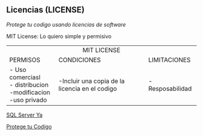 ## Licencias (LICENSE)

_Protege tu codigo usando licencias de software_


MIT License: Lo quiero simple y permisivo

<table>
<tr>
	<tr>
		<td colspan="3" align="center">MIT LICENSE</td>
	</tr>
	<td>PERMISOS</td>
	<td>CONDICIONES</td>
	<td>LIMITACIONES</td>
</tr>

<tr>
	<td>- Uso comerciasl<br> 
		- distribucion<br> 
		 -modificacion<br> 
		 -uso privado</td>
	<td> -Incluir una copia de la licencia en el codigo</td>
	<td> -Resposabilidad</td>
</tr>
</table>




 <td> <a href="https://www.tutorialesprogramacionya.com/sqlserverya/"> SQL Server Ya </a></td>


[Protege tu Codigo](https://platzi.com/blog/licencias-de-software/)